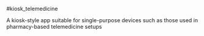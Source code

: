 #kiosk_telemedicine



A kiosk-style app suitable for single-purpose devices such as those used in pharmacy-based telemedicine setups
